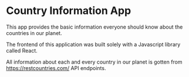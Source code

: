 # Country Information App

This app provides the basic information everyone should know about the countries in our planet.

The frontend of this application was built solely with a Javascript library called React.

All information about each and every country in our planet is gotten from https://restcountries.com/ API endpoints.
